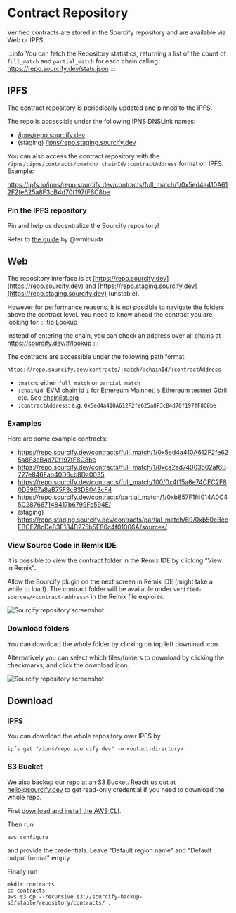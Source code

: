 # Contract Repository

Verified contracts are stored in the Sourcify repository and are available via Web or IPFS.

:::info
You can fetch the Repository statistics, returning a list of the count of `full_match` and `partial_match` for each chain calling https://repo.sourcify.dev/stats.json
:::

## IPFS

The contract repository is periodically updated and pinned to the IPFS.

The repo is accessible under the following IPNS DNSLink names:

- [/ipns/repo.sourcify.dev](https://ipfs.io/ipns/repo.sourcify.dev)
- (staging) [/ipns/repo.staging.sourcify.dev](https://ipfs.io/ipns/repo.staging.sourcify.dev)

You can also access the contract repository with the `/ipns/:ipns/contracts/:match/:chainId/:contractAddress` format on IPFS. Example:

https://ipfs.io/ipns/repo.sourcify.dev/contracts/full_match/1/0x5ed4a410A612F2fe625a8F3cB4d70f197fF8C8be

### Pin the IPFS repository

Pin and help us decentralize the Sourcify repository!

Refer to [the guide](https://github.com/wmitsuda/otterscan/blob/develop/docs/ipfs.md#pinning-sourcify-locally) by @wmitsuda

## Web

The repository interface is at [https://repo.sourcify.dev](https://repo.sourcify.dev) and [https://repo.staging.sourcify.dev](https://repo.staging.sourcify.dev) (unstable).

However for performance reasons, it is not possible to navigate the folders above the contract level. You need to know ahead the contract you are looking for.
:::tip Lookup

Instead of entering the chain, you can check an address over all chains at https://sourcify.dev/#/lookup
:::

The contracts are accessible under the following path format:

```
https://repo.sourcify.dev/contracts/:match/:chainId/:contractAddress
```

- `:match`: either `full_match` or `partial_match`
- `:chainId`: EVM chain id `1` for Ethereum Mainnet, `5` Ethereum testnet Görli etc. See [chainlist.org](https://chainlist.org)
- `:contractAddress`: e.g. `0x5ed4a410A612F2fe625a8F3cB4d70f197fF8C8be`

### Examples

Here are some example contracts:

- https://repo.sourcify.dev/contracts/full_match/1/0x5ed4a410A612F2fe625a8F3cB4d70f197fF8C8be
- https://repo.sourcify.dev/contracts/full_match/1/0xca2ad74003502af6B727e846Fab40D6cb8Da0035
- https://repo.sourcify.dev/contracts/full_match/100/0x4f15a6e74CFC2F80D5967a8aB75F3c83D8043cF4
- https://repo.sourcify.dev/contracts/partial_match/1/0xb857F1f4014A0C45C287667148417b6799Fe594E/
- (staging) https://repo.staging.sourcify.dev/contracts/partial_match/69/0xb50cBeeFBCE78cDe83F184B275b5E80c4f01006A/sources/

### View Source Code in Remix IDE

It is possible to view the contract folder in the Remix IDE by clicking "View in Remix".

Allow the Sourcify plugin on the next screen in Remix IDE (might take a while to load). The contract folder will be available under `verified-sources/<contract-address>` in the Remix file explorer.

![Sourcify repository screenshot](/img/sourcify-repo.png)

### Download folders

You can download the whole folder by clicking on top left download icon.

Alternatively you can select which files/folders to download by clicking the checkmarks, and click the download icon.

![Sourcify repository screenshot](/img/sourcify-repo-download.png)

## Download

### IPFS

You can download the whole repository over IPFS by

```
ipfs get "/ipns/repo.sourcify.dev" -o <output-directory>
```

### S3 Bucket

We also backup our repo at an S3 Bucket. Reach us out at hello@sourcify.dev to get read-only credential if you need to download the whole repo.

First [download and install the AWS CLI](https://docs.aws.amazon.com/cli/latest/userguide/getting-started-install.html).

Then run

```
aws configure
```

and provide the credentials. Leave "Default region name" and "Default output format" empty.

Finally run

```
mkdir contracts
cd contracts
aws s3 cp --recursive s3://sourcify-backup-s3/stable/repository/contracts/ .
```
